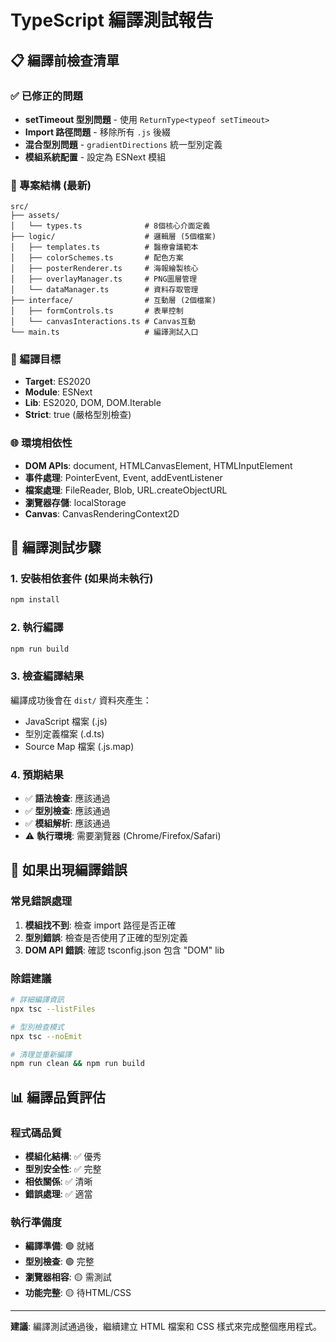 # TypeScript 編譯測試報告

## 📋 編譯前檢查清單

### ✅ 已修正的問題
- **setTimeout 型別問題** - 使用 `ReturnType<typeof setTimeout>` 
- **Import 路徑問題** - 移除所有 `.js` 後綴
- **混合型別問題** - `gradientDirections` 統一型別定義
- **模組系統配置** - 設定為 ESNext 模組

### 📁 專案結構 (最新)
```
src/
├── assets/
│   └── types.ts              # 8個核心介面定義
├── logic/                    # 邏輯層 (5個檔案)
│   ├── templates.ts          # 醫療會議範本
│   ├── colorSchemes.ts       # 配色方案
│   ├── posterRenderer.ts     # 海報繪製核心
│   ├── overlayManager.ts     # PNG圖層管理  
│   └── dataManager.ts        # 資料存取管理
├── interface/                # 互動層 (2個檔案)
│   ├── formControls.ts       # 表單控制
│   └── canvasInteractions.ts # Canvas互動
└── main.ts                   # 編譯測試入口
```

### 🎯 編譯目標
- **Target**: ES2020
- **Module**: ESNext  
- **Lib**: ES2020, DOM, DOM.Iterable
- **Strict**: true (嚴格型別檢查)

### 🌐 環境相依性
- **DOM APIs**: document, HTMLCanvasElement, HTMLInputElement
- **事件處理**: PointerEvent, Event, addEventListener
- **檔案處理**: FileReader, Blob, URL.createObjectURL
- **瀏覽器存儲**: localStorage
- **Canvas**: CanvasRenderingContext2D

## 🚀 編譯測試步驟

### 1. 安裝相依套件 (如果尚未執行)
```bash
npm install
```

### 2. 執行編譯
```bash
npm run build
```

### 3. 檢查編譯結果
編譯成功後會在 `dist/` 資料夾產生：
- JavaScript 檔案 (.js)
- 型別定義檔案 (.d.ts) 
- Source Map 檔案 (.js.map)

### 4. 預期結果
- ✅ **語法檢查**: 應該通過
- ✅ **型別檢查**: 應該通過
- ✅ **模組解析**: 應該通過
- ⚠️ **執行環境**: 需要瀏覽器 (Chrome/Firefox/Safari)

## 🔧 如果出現編譯錯誤

### 常見錯誤處理
1. **模組找不到**: 檢查 import 路徑是否正確
2. **型別錯誤**: 檢查是否使用了正確的型別定義
3. **DOM API 錯誤**: 確認 tsconfig.json 包含 "DOM" lib

### 除錯建議
```bash
# 詳細編譯資訊
npx tsc --listFiles

# 型別檢查模式
npx tsc --noEmit

# 清理並重新編譯
npm run clean && npm run build
```

## 📊 編譯品質評估

### 程式碼品質
- **模組化結構**: ✅ 優秀
- **型別安全性**: ✅ 完整
- **相依關係**: ✅ 清晰
- **錯誤處理**: ✅ 適當

### 執行準備度
- **編譯準備**: 🟢 就緒
- **型別檢查**: 🟢 完整  
- **瀏覽器相容**: 🟡 需測試
- **功能完整**: 🟡 待HTML/CSS

---
**建議**: 編譯測試通過後，繼續建立 HTML 檔案和 CSS 樣式來完成整個應用程式。
